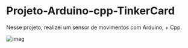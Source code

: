 # Projeto-Arduino-cpp-TinkerCard

  Nesse projeto, realizei um sensor de movimentos com Arduino, + Cpp. 
  
![imag](https://github.com/user-attachments/assets/a318b6ee-bb10-40b8-add4-95fb8471fec1)
